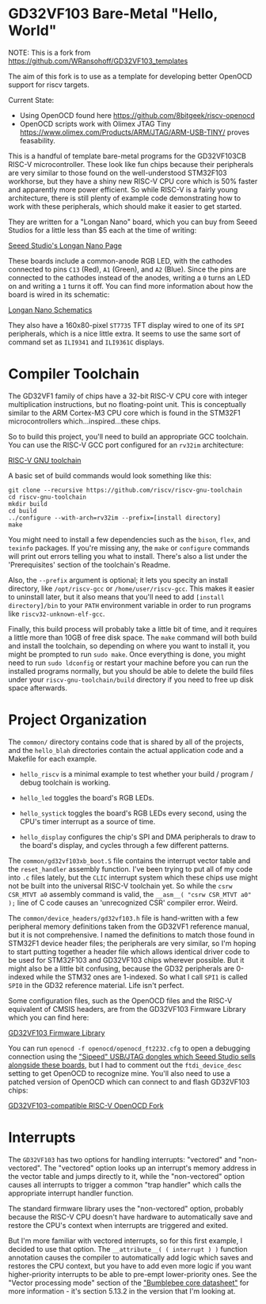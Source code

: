 # GD32VF103 Bare-Metal "Hello, World"

NOTE: This is a fork from https://github.com/WRansohoff/GD32VF103_templates

The aim of this fork is to use as a template for developing better OpenOCD support for riscv targets.

Current State:
* Using OpenOCD found here https://github.com/8bitgeek/riscv-openocd
* OpenOCD scripts work with Olimex JTAG Tiny https://www.olimex.com/Products/ARM/JTAG/ARM-USB-TINY/ proves feasability.

This is a handful of template bare-metal programs for the GD32VF103CB RISC-V microcontroller. These look like fun chips because their peripherals are very similar to those found on the well-understood STM32F103 workhorse, but they have a shiny new RISC-V CPU core which is 50% faster and apparently more power efficient. So while RISC-V is a fairly young architecture, there is still plenty of example code demonstrating how to work with these peripherals, which should make it easier to get started.

They are written for a "Longan Nano" board, which you can buy from Seeed Studios for a little less than $5 each at the time of writing:

[Seeed Studio's Longan Nano Page](https://www.seeedstudio.com/Sipeed-Longan-Nano-RISC-V-GD32VF103CBT6-Development-Board-p-4205.html)

These boards include a common-anode RGB LED, with the cathodes connected to pins `C13` (Red), `A1` (Green), and `A2` (Blue). Since the pins are connected to the cathodes instead of the anodes, writing a `0` turns an LED on and writing a `1` turns it off. You can find more information about how the board is wired in its schematic:

[Longan Nano Schematics](http://dl.sipeed.com/LONGAN/Nano/HDK/Longan%20Nano%202663/Longan%20nano%202663(Schematic).pdf)

They also have a 160x80-pixel `ST7735` TFT display wired to one of its `SPI` peripherals, which is a nice little extra. It seems to use the same sort of command set as `ILI9341` and `ILI9361C` displays.

# Compiler Toolchain

The GD32VF1 family of chips have a 32-bit RISC-V CPU core with integer multiplication instructions, but no floating-point unit. This is conceptually similar to the ARM Cortex-M3 CPU core which is found in the STM32F1 microcontrollers which...inspired...these chips.

So to build this project, you'll need to build an appropriate GCC toolchain. You can use the RISC-V GCC port configured for an `rv32im` architecture:

[RISC-V GNU toolchain](https://github.com/riscv/riscv-gnu-toolchain)

A basic set of build commands would look something like this:

```
git clone --recursive https://github.com/riscv/riscv-gnu-toolchain
cd riscv-gnu-toolchain
mkdir build
cd build
../configure --with-arch=rv32im --prefix=[install directory]
make
```

You might need to install a few dependencies such as the `bison`, `flex`, and `texinfo` packages. If you're missing any, the `make` or `configure` commands will print out errors telling you what to install. There's also a list under the 'Prerequisites' section of the toolchain's Readme.

Also, the `--prefix` argument is optional; it lets you specity an install directory, like `/opt/riscv-gcc` or `/home/user/riscv-gcc`. This makes it easier to uninstall later, but it also means that you'll need to add `[install directory]/bin` to your `PATH` environment variable in order to run programs like `riscv32-unknown-elf-gcc`.

Finally, this build process will probably take a little bit of time, and it requires a little more than 10GB of free disk space. The `make` command will both build and install the toolchain, so depending on where you want to install it, you might be prompted to run `sudo make`. Once everything is done, you might need to run `sudo ldconfig` or restart your machine before you can run the installed programs normally, but you should be able to delete the build files under your `riscv-gnu-toolchain/build` directory if you need to free up disk space afterwards.

# Project Organization

The `common/` directory contains code that is shared by all of the projects, and the `hello_blah` directories contain the actual application code and a Makefile for each example.

* `hello_riscv` is a minimal example to test whether your build / program / debug toolchain is working.

* `hello_led` toggles the board's RGB LEDs.

* `hello_systick` toggles the board's RGB LEDs every second, using the CPU's timer interrupt as a source of time.

* `hello_display` configures the chip's SPI and DMA peripherals to draw to the board's display, and cycles through a few different patterns.

The `common/gd32vf103xb_boot.S` file contains the interrupt vector table and the `reset_handler` assembly function. I've been trying to put all of my code into `.c` files lately, but the `CLIC` interrupt system which these chips use might not be built into the universal RISC-V toolchain yet. So while the `csrw CSR_MTVT a0` assembly command is valid, the `__asm__( "csrw CSR_MTVT a0" );` line of C code causes an 'unrecognized CSR' compiler error. Weird.

The `common/device_headers/gd32vf103.h` file is hand-written with a few peripheral memory definitions taken from the GD32VF1 reference manual, but it is not comprehensive. I named the definitions to match those found in STM32F1 device header files; the peripherals are very similar, so I'm hoping to start putting together a header file which allows identical driver code to be used for STM32F103 and GD32VF103 chips wherever possible. But it might also be a little bit confusing, because the GD32 peripherals are 0-indexed while the STM32 ones are 1-indexed. So what I call `SPI1` is called `SPI0` in the GD32 reference material. Life isn't perfect.

Some configuration files, such as the OpenOCD files and the RISC-V equivalent of CMSIS headers, are from the GD32VF103 Firmware Library which you can find here:

[GD32VF103 Firmware Library](https://github.com/riscv-mcu/GD32VF103_Firmware_Library)

You can run `openocd -f openocd/openocd_ft2232.cfg` to open a debugging connection using the ["Sipeed" USB/JTAG dongles which Seeed Studio sells alongside these boards](https://www.seeedstudio.com/Sipeed-USB-JTAG-TTL-RISC-V-Debugger-p-2910.html), but I had to comment out the `ftdi_device_desc` setting to get OpenOCD to recognize mine. You'll also need to use a patched version of OpenOCD which can connect to and flash GD32VF103 chips:

[GD32VF103-compatible RISC-V OpenOCD Fork](https://github.com/riscv-mcu/riscv-openocd)

# Interrupts

The `GD32VF103` has two options for handling interrupts: "vectored" and "non-vectored". The "vectored" option looks up an interrupt's memory address in the vector table and jumps directly to it, while the "non-vectored" option causes all interrupts to trigger a common "trap handler" which calls the appropriate interrupt handler function.

The standard firmware library uses the "non-vectored" option, probably because the RISC-V CPU doesn't have hardware to automatically save and restore the CPU's context when interrupts are triggered and exited.

But I'm more familiar with vectored interrupts, so for this first example, I decided to use that option. The `__attribute__( ( interrupt ) )` function annotation causes the compiler to automatically add logic which saves and restores the CPU context, but you have to add even more logic if you want higher-priority interrupts to be able to pre-empt lower-priority ones. See the "Vector processing mode" section of the ["Bumblebee core datasheet"](http://dl.sipeed.com/LONGAN/Nano/DOC/Bumblebee%20core%20datasheet_en.pdf) for more information - it's section 5.13.2 in the version that I'm looking at.
